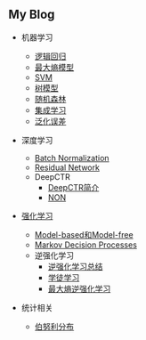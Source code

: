 <!-- ---
layout: home
--- -->



## My Blog

* 机器学习
  * [逻辑回归](./ml/lr.md)
  * [最大熵模型](./ml/maxent.md)
  * [SVM](./ml/svm.md)
  * [树模型](./ml/tree.md)
  * [随机森林](./ml/rf.md)
  * [集成学习](./ml/ensemble.md)
  * [泛化误差](./ml/error.md)
* 深度学习
  * [Batch Normalization](./deeplearning/bn.md)
  * [Residual Network](./deeplearning/residualnet.md)
  * DeepCTR
    * [DeepCTR简介](./deeplearning/deepctr/deepctr.md)
    * [NON](./deeplearning/deepctr/dsn.md)

* [强化学习](./reinforcement/content.md)
  * [Model-based和Model-free](./reinforcement/model_base_free.md)
  * [Markov Decision Processes](./reinforcement/mdp.md)
  *  逆强化学习
     * [逆强化学习总结](./reinforcement/irl.md) 
     * [学徒学习](./reinforcement/apprenticeship.md) 
     * [最大熵逆强化学习](./reinforcement/maxent.md)

* 统计相关
  * [伯努利分布](./statics/bernoulli_distribution.md)

